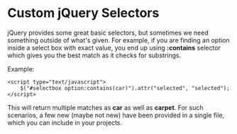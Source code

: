 # Custom jQuery Selectors
jQuery provides some great basic selectors, but sometimes we need something outside of what's given. For example, if you are finding an option inside a select box with exact value, you end up using **:contains** selector which gives you the best match as it checks for substrings.

Example:

	<script type="text/javascript">
		$("#selectbox option:contains(car)").attr("selected", "selected");
	</script>
	
This will return multiple matches as **car** as well as **carpet**. For such scenarios, a few new (maybe not new) have been provided in a single file, which you can include in your projects.